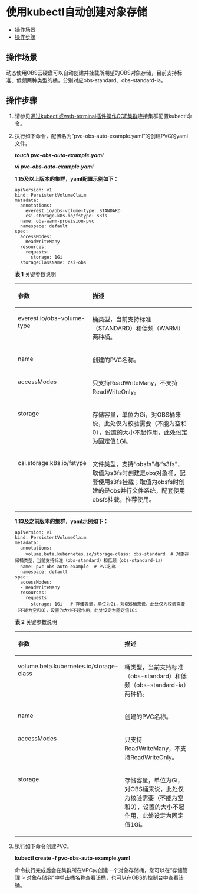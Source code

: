 # 使用kubectl自动创建对象存储<a name="cce_01_0266"></a>

-   [操作场景](#section1062914713566)
-   [操作步骤](#section1530655595611)

## 操作场景<a name="section1062914713566"></a>

动态使用OBS云硬盘可以自动创建并挂载所期望的OBS对象存储，目前支持标准、低频两种类型的桶，分别对应obs-standard、obs-standard-ia。

## 操作步骤<a name="section1530655595611"></a>

1.  请参见[通过kubectl或web-terminal插件操作CCE集群](通过kubectl或web-terminal插件操作CCE集群.md)连接集群配置kubectl命令。
2.  执行如下命令，配置名为“pvc-obs-auto-example.yaml”的创建PVC的yaml文件。

    **_touch pvc-obs-auto-example.yaml_**

    **_vi pvc-obs-auto-example.yaml_**

    **1.15及以上版本的集群，yaml配置示例如下：**

    ```
    apiVersion: v1
    kind: PersistentVolumeClaim
    metadata:
      annotations:
        everest.io/obs-volume-type: STANDARD
        csi.storage.k8s.io/fstype: s3fs
      name: obs-warm-provision-pvc
      namespace: default
    spec:
      accessModes:
      - ReadWriteMany
      resources:
        requests:
          storage: 1Gi
      storageClassName: csi-obs
    ```

    **表 1**  关键参数说明

    <a name="table14312339123018"></a>
    <table><thead align="left"><tr id="row8312153953015"><th class="cellrowborder" valign="top" width="35.346820809248555%" id="mcps1.2.3.1.1"><p id="p11312143923015"><a name="p11312143923015"></a><a name="p11312143923015"></a>参数</p>
    </th>
    <th class="cellrowborder" valign="top" width="64.65317919075144%" id="mcps1.2.3.1.2"><p id="p13313153914304"><a name="p13313153914304"></a><a name="p13313153914304"></a>描述</p>
    </th>
    </tr>
    </thead>
    <tbody><tr id="row1031311395306"><td class="cellrowborder" valign="top" width="35.346820809248555%" headers="mcps1.2.3.1.1 "><p id="p10313203914303"><a name="p10313203914303"></a><a name="p10313203914303"></a>everest.io/obs-volume-type</p>
    </td>
    <td class="cellrowborder" valign="top" width="64.65317919075144%" headers="mcps1.2.3.1.2 "><p id="p2313133916301"><a name="p2313133916301"></a><a name="p2313133916301"></a>桶类型，当前支持标准（STANDARD）和低频（WARM）两种桶。</p>
    </td>
    </tr>
    <tr id="row731393993011"><td class="cellrowborder" valign="top" width="35.346820809248555%" headers="mcps1.2.3.1.1 "><p id="p143141539123014"><a name="p143141539123014"></a><a name="p143141539123014"></a>name</p>
    </td>
    <td class="cellrowborder" valign="top" width="64.65317919075144%" headers="mcps1.2.3.1.2 "><p id="p1231423983016"><a name="p1231423983016"></a><a name="p1231423983016"></a>创建的PVC名称。</p>
    </td>
    </tr>
    <tr id="row33147398308"><td class="cellrowborder" valign="top" width="35.346820809248555%" headers="mcps1.2.3.1.1 "><p id="p18314439163011"><a name="p18314439163011"></a><a name="p18314439163011"></a>accessModes</p>
    </td>
    <td class="cellrowborder" valign="top" width="64.65317919075144%" headers="mcps1.2.3.1.2 "><p id="p20314183973011"><a name="p20314183973011"></a><a name="p20314183973011"></a>只支持ReadWriteMany，不支持ReadWriteOnly。</p>
    </td>
    </tr>
    <tr id="row1928842193316"><td class="cellrowborder" valign="top" width="35.346820809248555%" headers="mcps1.2.3.1.1 "><p id="p522572143315"><a name="p522572143315"></a><a name="p522572143315"></a>storage</p>
    </td>
    <td class="cellrowborder" valign="top" width="64.65317919075144%" headers="mcps1.2.3.1.2 "><p id="p22266211339"><a name="p22266211339"></a><a name="p22266211339"></a>存储容量，单位为Gi，对OBS桶来说，此处仅为校验需要（不能为空和0），设置的大小不起作用，此处设定为固定值1Gi。</p>
    </td>
    </tr>
    <tr id="row4282162123317"><td class="cellrowborder" valign="top" width="35.346820809248555%" headers="mcps1.2.3.1.1 "><p id="p626403123418"><a name="p626403123418"></a><a name="p626403123418"></a>csi.storage.k8s.io/fstype</p>
    </td>
    <td class="cellrowborder" valign="top" width="64.65317919075144%" headers="mcps1.2.3.1.2 "><p id="p122742123318"><a name="p122742123318"></a><a name="p122742123318"></a>文件类型，支持“obsfs”与“s3fs”，取值为s3fs时创建是obs对象桶，配套使用s3fs挂载；取值为obsfs时创建的是obs并行文件系统，配套使用obsfs挂载，推荐使用。</p>
    </td>
    </tr>
    </tbody>
    </table>

    **1.13及之前版本的集群，yaml示例如下：**

    ```
    apiVersion: v1 
    kind: PersistentVolumeClaim 
    metadata: 
      annotations: 
        volume.beta.kubernetes.io/storage-class: obs-standard  # 对象存储桶类型，当前支持标准（obs-standard）和低频（obs-standard-ia）
      name: pvc-obs-auto-example  # PVC名称
      namespace: default 
    spec: 
      accessModes: 
      - ReadWriteMany 
      resources: 
        requests: 
          storage: 1Gi   # 存储容量，单位为Gi，对OBS桶来说，此处仅为校验需要（不能为空和0），设置的大小不起作用，此处设定为固定值1Gi
    ```

    **表 2**  关键参数说明

    <a name="table1897325023619"></a>
    <table><thead align="left"><tr id="row2973195019365"><th class="cellrowborder" valign="top" width="35.810243492863144%" id="mcps1.2.3.1.1"><p id="p1973155063611"><a name="p1973155063611"></a><a name="p1973155063611"></a>参数</p>
    </th>
    <th class="cellrowborder" valign="top" width="64.18975650713686%" id="mcps1.2.3.1.2"><p id="p139741150123614"><a name="p139741150123614"></a><a name="p139741150123614"></a>描述</p>
    </th>
    </tr>
    </thead>
    <tbody><tr id="row3974350153618"><td class="cellrowborder" valign="top" width="35.810243492863144%" headers="mcps1.2.3.1.1 "><p id="p2974155083619"><a name="p2974155083619"></a><a name="p2974155083619"></a>volume.beta.kubernetes.io/storage-class</p>
    </td>
    <td class="cellrowborder" valign="top" width="64.18975650713686%" headers="mcps1.2.3.1.2 "><p id="p1497425012362"><a name="p1497425012362"></a><a name="p1497425012362"></a>桶类型，当前支持标准（obs-standard）和低频（obs-standard-ia）两种桶。</p>
    </td>
    </tr>
    <tr id="row2974950133612"><td class="cellrowborder" valign="top" width="35.810243492863144%" headers="mcps1.2.3.1.1 "><p id="p1497565093618"><a name="p1497565093618"></a><a name="p1497565093618"></a>name</p>
    </td>
    <td class="cellrowborder" valign="top" width="64.18975650713686%" headers="mcps1.2.3.1.2 "><p id="p1975145003618"><a name="p1975145003618"></a><a name="p1975145003618"></a>创建的PVC名称。</p>
    </td>
    </tr>
    <tr id="row12975850123614"><td class="cellrowborder" valign="top" width="35.810243492863144%" headers="mcps1.2.3.1.1 "><p id="p17975150193613"><a name="p17975150193613"></a><a name="p17975150193613"></a>accessModes</p>
    </td>
    <td class="cellrowborder" valign="top" width="64.18975650713686%" headers="mcps1.2.3.1.2 "><p id="p10975150173615"><a name="p10975150173615"></a><a name="p10975150173615"></a>只支持ReadWriteMany，不支持ReadWriteOnly。</p>
    </td>
    </tr>
    <tr id="row169751506362"><td class="cellrowborder" valign="top" width="35.810243492863144%" headers="mcps1.2.3.1.1 "><p id="p109751750123619"><a name="p109751750123619"></a><a name="p109751750123619"></a>storage</p>
    </td>
    <td class="cellrowborder" valign="top" width="64.18975650713686%" headers="mcps1.2.3.1.2 "><p id="p119761450113614"><a name="p119761450113614"></a><a name="p119761450113614"></a>存储容量，单位为Gi，对OBS桶来说，此处仅为校验需要（不能为空和0），设置的大小不起作用，此处设定为固定值1Gi。</p>
    </td>
    </tr>
    </tbody>
    </table>

3.  执行如下命令创建PVC。

    **kubectl create -f pvc-obs-auto-example.yaml**

    命令执行完成后会在集群所在VPC内创建一个对象存储桶，您可以在“存储管理 \> 对象存储卷“中单击桶名称查看该桶，也可以在OBS的控制台中查看该桶。


